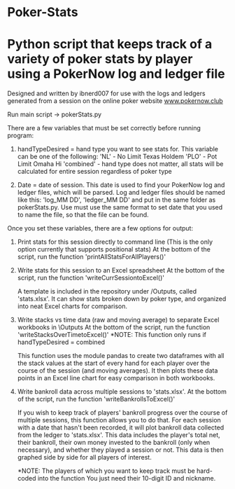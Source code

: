 # Poker-Stats
# Python script that keeps track of a variety of poker stats by player using a PokerNow log and ledger file
Designed and written by ibnerd007 for use with the logs and ledgers generated from a session on the online poker website www.pokernow.club

Run main script -> pokerStats.py

There are a few variables that must be set correctly before running program:

1. handTypeDesired = hand type you want to see stats for. This variable can be one of the following:
    'NL' - No Limit Texas Holdem
    'PLO' - Pot Limit Omaha Hi
    'combined' - hand type does not matter, all stats will be calculated for entire session regardless of poker type
  
2. Date = date of session. This date is used to find your PokerNow log and ledger files, which will be parsed.
    Log and ledger files should be named like this: 'log_MM DD', 'ledger_MM DD' and put in the same folder as pokerStats.py. 
    Use must use the same format to set date that you used to name the file, so that the file can be found.

Once you set these variables, there are a few options for output:

1. Print stats for this session directly to command line (This is the only option currently that supports positional stats)
    At the bottom of the script, run the function 'printAllStatsForAllPlayers()'

2. Write stats for this session to an Excel spreadsheet
    At the bottom of the script, run the function 'writeCurrSessiontoExcel()'
    
    A template is included in the repository under /Outputs, called 'stats.xlsx'. It can show stats broken down by poker type,
    and organized into neat Excel charts for comparison.

3. Write stacks vs time data (raw and moving average) to separate Excel workbooks in \Outputs
    At the bottom of the script, run the function 'writeStacksOverTimetoExcel()' *NOTE: This function only runs if handTypeDesired = combined
    
    This function uses the module pandas to create two dataframes with all the stack values at the start of every hand for each player 
    over the course of the session (and moving averages). It then plots these data points in an Excel line chart for easy comparison in both workbooks.
    
4. Write bankroll data across multiple sessions to 'stats.xlsx'.
    At the bottom of the script, run the function 'writeBankrollsToExcel()'
    
    If you wish to keep track of players' bankroll progress over the course of multiple sessions, this function allows you to do that.
    For each session with a date that hasn't been recorded, it will plot bankroll data collected from the ledger to 'stats.xlsx'.
    This data includes the player's total net, their bankroll, their own money invested to the bankroll (only when necessary), and
    whether they played a session or not. This data is then graphed side by side for all players of interest.
    
    *NOTE: The players of which you want to keep track must be hard-coded into the function You just need their 10-digit ID and nickname.

